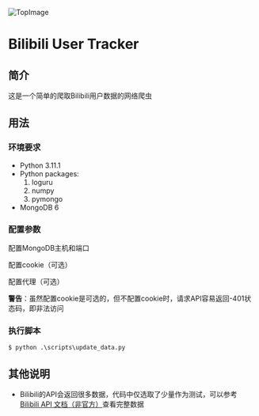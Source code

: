 ![TopImage](https://s2.loli.net/2023/01/12/ExCVD5NTQ21WaBv.png)

# Bilibili User  Tracker

## 简介

这是一个简单的爬取Bilibili用户数据的网络爬虫

## 用法

### 环境要求

- Python 3.11.1
- Python packages:
  1. loguru
  2. numpy
  3. pymongo
- MongoDB 6

### 配置参数

配置MongoDB主机和端口

配置cookie（可选）

配置代理（可选）

**警告**：虽然配置cookie是可选的，但不配置cookie时，请求API容易返回-401状态码，即非法访问

### 执行脚本

```shell
$ python .\scripts\update_data.py
```

## 其他说明

- Bilibili的API会返回很多数据，代码中仅选取了少量作为测试，可以参考 [Bilibili API 文档（非官方）](https://github.com/SocialSisterYi/bilibili-API-collect)查看完整数据



